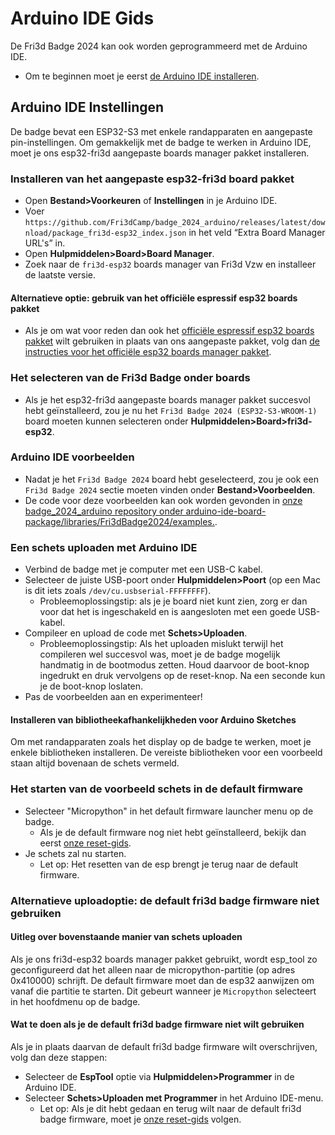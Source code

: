 # Arduino IDE Gids
De Fri3d Badge 2024 kan ook worden geprogrammeerd met de Arduino IDE.
* Om te beginnen moet je eerst [de Arduino IDE installeren](https://docs.arduino.cc/software/ide-v2/tutorials/getting-started/ide-v2-downloading-and-installing/#windows).

## Arduino IDE Instellingen

De badge bevat een ESP32-S3 met enkele randapparaten en aangepaste pin-instellingen. Om gemakkelijk met de badge te werken in Arduino IDE, moet je ons esp32-fri3d aangepaste boards manager pakket installeren.

### Installeren van het aangepaste esp32-fri3d board pakket
* Open **Bestand>Voorkeuren** of **Instellingen** in je Arduino IDE.
* Voer `https://github.com/Fri3dCamp/badge_2024_arduino/releases/latest/download/package_fri3d-esp32_index.json` in het veld “Extra Board Manager URL's” in.
* Open **Hulpmiddelen>Board>Board Manager**.
* Zoek naar de `fri3d-esp32` boards manager van Fri3d Vzw en installeer de laatste versie.

#### Alternatieve optie: gebruik van het officiële espressif esp32 boards pakket
* Als je om wat voor reden dan ook het [officiële espressif esp32 boards pakket](https://espressif.github.io/arduino-esp32) wilt gebruiken in plaats van ons aangepaste pakket, volg dan [de instructies voor het officiële esp32 boards manager pakket](./using_official_esp32_boards_manager_package.nl.md).

### Het selecteren van de Fri3d Badge onder boards
* Als je het esp32-fri3d aangepaste boards manager pakket succesvol hebt geïnstalleerd, zou je nu het `Fri3d Badge 2024 (ESP32-S3-WROOM-1)` board moeten kunnen selecteren onder **Hulpmiddelen>Board>fri3d-esp32**.

### Arduino IDE voorbeelden
* Nadat je het `Fri3d Badge 2024` board hebt geselecteerd, zou je ook een `Fri3d Badge 2024` sectie moeten vinden onder **Bestand>Voorbeelden**.
* De code voor deze voorbeelden kan ook worden gevonden in [onze badge_2024_arduino repository onder arduino-ide-board-package/libraries/Fri3dBadge2024/examples.](https://github.com/Fri3dCamp/badge_2024_arduino/tree/main/arduino-ide-board-package/libraries/Fri3dBadge2024/examples).

### Een schets uploaden met Arduino IDE
* Verbind de badge met je computer met een USB-C kabel.
* Selecteer de juiste USB-poort onder **Hulpmiddelen>Poort** (op een Mac is dit iets zoals `/dev/cu.usbserial-FFFFFFFF`).
    * Probleemoplossingstip: als je je board niet kunt zien, zorg er dan voor dat het is ingeschakeld en is aangesloten met een goede USB-kabel.
* Compileer en upload de code met **Schets>Uploaden**.
    * Probleemoplossingstip: Als het uploaden mislukt terwijl het compileren wel succesvol was, moet je de badge mogelijk handmatig in de bootmodus zetten. Houd daarvoor de boot-knop ingedrukt en druk vervolgens op de reset-knop. Na een seconde kun je de boot-knop loslaten.
* Pas de voorbeelden aan en experimenteer!

#### Installeren van bibliotheekafhankelijkheden voor Arduino Sketches
Om met randapparaten zoals het display op de badge te werken, moet je enkele bibliotheken installeren. De vereiste bibliotheken voor een voorbeeld staan altijd bovenaan de schets vermeld.

### Het starten van de voorbeeld schets in de default firmware
* Selecteer "Micropython" in het default firmware launcher menu op de badge.
    * Als je de default firmware nog niet hebt geïnstalleerd, bekijk dan eerst [onze reset-gids](../reset.nl.md).
* Je schets zal nu starten.
    * Let op: Het resetten van de esp brengt je terug naar de default firmware.

### Alternatieve uploadoptie: de default fri3d badge firmware niet gebruiken
#### Uitleg over bovenstaande manier van  schets uploaden
Als je ons fri3d-esp32 boards manager pakket gebruikt, wordt esp_tool zo geconfigureerd dat het alleen naar de micropython-partitie (op adres 0x410000) schrijft. De default firmware moet dan de esp32 aanwijzen om vanaf die partitie te starten. Dit gebeurt wanneer je `Micropython` selecteert in het hoofdmenu op de badge.

#### Wat te doen als je de default fri3d badge firmware niet wilt gebruiken
Als je in plaats daarvan de default fri3d badge firmware wilt overschrijven, volg dan deze stappen:

* Selecteer de **EspTool** optie via **Hulpmiddelen>Programmer** in de Arduino IDE.
* Selecteer **Schets>Uploaden met Programmer** in het Arduino IDE-menu.
    * Let op: Als je dit hebt gedaan en terug wilt naar de default fri3d badge firmware, moet je [onze reset-gids](../reset.nl.md) volgen.
